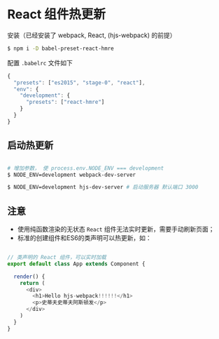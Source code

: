 # React 组件热更新

安装（已经安装了 webpack, React, (hjs-webpack) 的前提）

```sh
$ npm i -D babel-preset-react-hmre
```

配置 `.babelrc` 文件如下

```javascript
{
  "presets": ["es2015", "stage-0", "react"],
  "env": {
    "development": {
      "presets": ["react-hmre"]
    }
  }
}
```

## 启动热更新

```sh

# 增加参数， 使 process.env.NODE_ENV === development
$ NODE_ENV=development webpack-dev-server

$ NODE_ENV=development hjs-dev-server # 启动服务器 默认端口 3000
```

## **注意**

- 使用纯函数渲染的无状态 `React` 组件无法实时更新，需要手动刷新页面；
- 标准的创建组件和ES6的类声明可以热更新，如：

```javascript

// 类声明的 React 组件，可以实时加载
export default class App extends Component {

  render() {
    return (
      <div>
        <h1>Hello hjs-webpack!!!!!!</h1>
        <p>史蒂夫史蒂夫阿斯顿发</p>
      </div>
    )
  }
}

```
